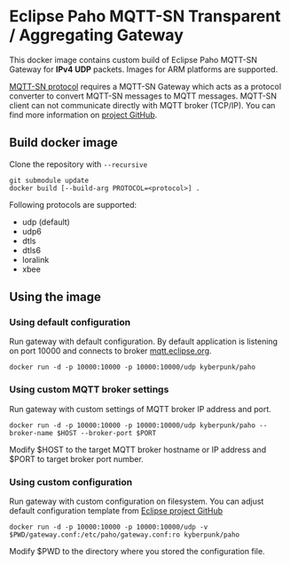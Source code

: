 # Eclipse Paho MQTT-SN Transparent / Aggregating Gateway

This docker image contains custom build of Eclipse Paho MQTT-SN Gateway for **IPv4 UDP** packets. Images for ARM platforms are supported.

[MQTT-SN protocol](http://www.mqtt.org/new/wp-content/uploads/2009/06/MQTT-SN_spec_v1.2.pdf) requires a MQTT-SN Gateway which acts as a protocol converter to convert MQTT-SN messages to MQTT messages. MQTT-SN client can not communicate directly with MQTT broker (TCP/IP). You can find more information on [project GitHub](https://github.com/eclipse/paho.mqtt-sn.embedded-c/tree/master/MQTTSNGateway).

## Build docker image

Clone the repository with `--recursive`

```
git submodule update
docker build [--build-arg PROTOCOL=<protocol>] .
```

Following protocols are supported:
* udp (default)
* udp6
* dtls
* dtls6
* loralink
* xbee

## Using the image

### Using default configuration

Run gateway with default configuration. By default application is listening on port 10000 and connects to broker [mqtt.eclipse.org](https://mqtt.eclipse.org/).

```
docker run -d -p 10000:10000 -p 10000:10000/udp kyberpunk/paho
```

### Using custom MQTT broker settings

Run gateway with custom settings of MQTT broker IP address and port.

```
docker run -d -p 10000:10000 -p 10000:10000/udp kyberpunk/paho --broker-name $HOST --broker-port $PORT
```

Modify $HOST to the target MQTT broker hostname or IP address and $PORT to target broker port number.

### Using custom configuration

Run gateway with custom configuration on filesystem. You can adjust default configuration template from [Eclipse project GitHub](https://github.com/eclipse/paho.mqtt-sn.embedded-c/blob/master/MQTTSNGateway/gateway.conf)

```
docker run -d -p 10000:10000 -p 10000:10000/udp -v $PWD/gateway.conf:/etc/paho/gateway.conf:ro kyberpunk/paho
```

Modify $PWD to the directory where you stored the configuration file.